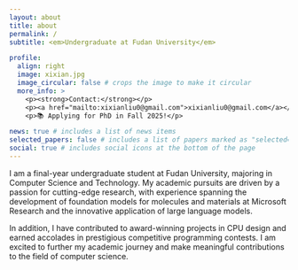```yaml
---
layout: about
title: about
permalink: /
subtitle: <em>Undergraduate at Fudan University</em>

profile:
  align: right
  image: xixian.jpg
  image_circular: false # crops the image to make it circular
  more_info: >
    <p><strong>Contact:</strong></p>
    <p><a href="mailto:xixianliu0@gmail.com">xixianliu0@gmail.com</a></p>
    <p>📚 Applying for PhD in Fall 2025!</p>

news: true # includes a list of news items
selected_papers: false # includes a list of papers marked as "selected={true}"
social: true # includes social icons at the bottom of the page
---
```


I am a final-year undergraduate student at Fudan University, majoring in Computer Science and Technology. My academic pursuits are driven by a passion for cutting-edge research, with experience spanning the development of foundation models for molecules and materials at Microsoft Research and the innovative application of large language models.

In addition, I have contributed to award-winning projects in CPU design and earned accolades in prestigious competitive programming contests. I am excited to further my academic journey and make meaningful contributions to the field of computer science.